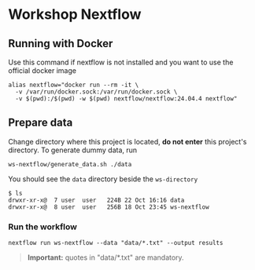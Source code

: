 Workshop Nextflow
===


## Running with Docker

Use this command if nextflow is not installed and you want to use the official
docker image

```shell
alias nextflow="docker run --rm -it \
  -v /var/run/docker.sock:/var/run/docker.sock \
  -v $(pwd):/$(pwd) -w $(pwd) nextflow/nextflow:24.04.4 nextflow"
```

## Prepare data

Change directory where this project is located, **do not enter** this project's
directory. To generate dummy data, run

```shell
ws-nextflow/generate_data.sh ./data
```

You should see the `data` directory beside the `ws-directory`

```shell
$ ls
drwxr-xr-x@  7 user  user   224B 22 Oct 16:16 data
drwxr-xr-x@  8 user  user   256B 18 Oct 23:45 ws-nextflow
```

### Run the workflow

```shell
nextflow run ws-nextflow --data "data/*.txt" --output results
```

> **Important:** quotes in "data/*.txt" are mandatory.
